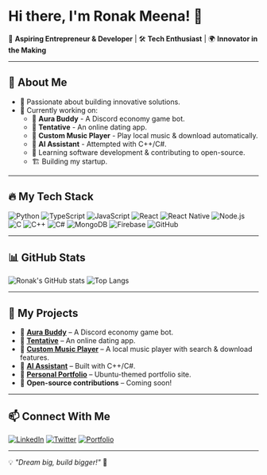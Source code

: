 # Hi there, I'm Ronak Meena! 👋

🚀 **Aspiring Entrepreneur & Developer** | 🛠 **Tech Enthusiast** | 🌍 **Innovator in the Making**

---

## 🚀 About Me
- 🎯 Passionate about building innovative solutions.
- 🔭 Currently working on:
  - 🌟 **Aura Buddy** - A Discord economy game bot.
  - 💖 **Tentative** - An online dating app.
  - 🎵 **Custom Music Player** - Play local music & download automatically.
  - 🤖 **AI Assistant** - Attempted with C++/C#.
  - 🚀 Learning software development & contributing to open-source.
  - 🏗️ Building my startup.

---

## 🔥 My Tech Stack
![Python](https://img.shields.io/badge/Python-3776AB?style=for-the-badge&logo=python&logoColor=white)
![TypeScript](https://img.shields.io/badge/TypeScript-3178C6?style=for-the-badge&logo=typescript&logoColor=white)
![JavaScript](https://img.shields.io/badge/JavaScript-F7DF1E?style=for-the-badge&logo=javascript&logoColor=black)
![React](https://img.shields.io/badge/React-20232A?style=for-the-badge&logo=react&logoColor=61DAFB)
![React Native](https://img.shields.io/badge/React_Native-20232A?style=for-the-badge&logo=react&logoColor=61DAFB)
![Node.js](https://img.shields.io/badge/Node.js-43853D?style=for-the-badge&logo=node.js&logoColor=white)
![C](https://img.shields.io/badge/C-00599C?style=for-the-badge&logo=c&logoColor=white)
![C++](https://img.shields.io/badge/C++-00599C?style=for-the-badge&logo=c%2B%2B&logoColor=white)
![C#](https://img.shields.io/badge/C%23-239120?style=for-the-badge&logo=c-sharp&logoColor=white)
![MongoDB](https://img.shields.io/badge/MongoDB-4EA94B?style=for-the-badge&logo=mongodb&logoColor=white)
![Firebase](https://img.shields.io/badge/Firebase-ffca28?style=for-the-badge&logo=firebase&logoColor=black)
![GitHub](https://img.shields.io/badge/GitHub-181717?style=for-the-badge&logo=github&logoColor=white)

---

## 📊 GitHub Stats
![Ronak's GitHub stats](https://github-readme-stats.vercel.app/api?username=SpideyHere01&show_icons=true&theme=radical)
![Top Langs](https://github-readme-stats.vercel.app/api/top-langs/?username=SpideyHere01&layout=compact&theme=radical)

---

## 📌 My Projects
- 🌟 **[Aura Buddy](https://github.com/SpideyHere01/Aura-Buddy)** – A Discord economy game bot.
- 💖 **[Tentative](https://github.com/SpideyHere01/Tentative)** – An online dating app.
- 🎵 **[Custom Music Player](https://github.com/SpideyHere01/Custom-MusicPlayer)** – A local music player with search & download features.
- 🤖 **[AI Assistant](#)** – Built with C++/C#.
- 🚀 **[Personal Portfolio](https://github.com/SpideyHere01/portfolio)** – Ubuntu-themed portfolio site.
- 🚀 **Open-source contributions** – Coming soon!

---

## 📫 Connect With Me
[![LinkedIn](https://img.shields.io/badge/LinkedIn-0A66C2?style=for-the-badge&logo=linkedin&logoColor=white)](https://linkedin.com/in/ronakmeena)
[![Twitter](https://img.shields.io/badge/Twitter-1DA1F2?style=for-the-badge&logo=twitter&logoColor=white)](https://twitter.com/ronakslore)
[![Portfolio](https://img.shields.io/badge/Portfolio-ff69b4?style=for-the-badge&logo=google-chrome&logoColor=white)](https://ronakpappu.github.io/)

---

💡 *"Dream big, build bigger!"* 🚀
